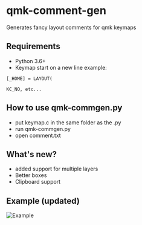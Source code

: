 # qmk-comment-gen
Generates fancy layout comments for qmk keymaps
## Requirements
+ Python 3.6+
+ Keymap start on a new line example:

```
[_HOME] = LAYOUT(

KC_NO, etc...
```
## How to use qmk-commgen.py
+ put keymap.c in the same folder as the .py 
+ run qmk-commgen.py 
+ open comment.txt

## What's new?
+ added support for multiple layers
+ Better boxes
+ Clipboard support

## Example (updated)
![Example](https://i.imgur.com/DtWHOUD.gif)

